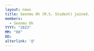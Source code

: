 ```yaml
---
layout: news
title: Seonmu Oh (M.S. Student) joined.
members:
  - Seonmu Oh
YYYY: "2023"
MM: "08"
DD: 
alterlink: '@'
---
```

